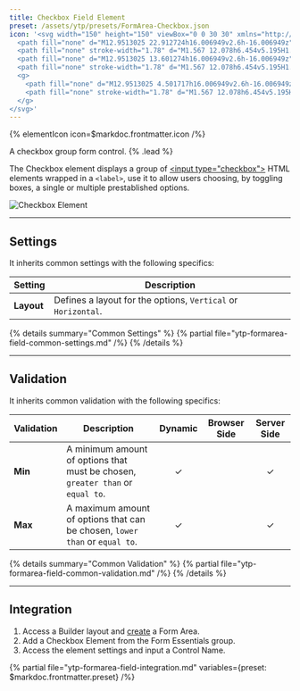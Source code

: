 ```yaml
---
title: Checkbox Field Element
preset: /assets/ytp/presets/FormArea-Checkbox.json
icon: '<svg width="150" height="150" viewBox="0 0 30 30" xmlns="http://www.w3.org/2000/svg" fill-rule="evenodd" clip-rule="evenodd">
  <path fill="none" d="M12.9513025 22.912724h16.006949v2.6h-16.006949z"/>
  <path fill="none" stroke-width="1.78" d="M1.567 12.078h6.454v5.195H1.567z" transform="matrix(.89867 0 0 1.11653 .4461395 7.826924)"/>
  <path fill="none" d="M12.9513025 13.601274h16.006949v2.6h-16.006949z"/>
  <path fill="none" stroke-width="1.78" d="M1.567 12.078h6.454v5.195H1.567z" transform="matrix(.89867 0 0 1.11653 .4461395 -1.484526)"/>
  <g>
    <path fill="none" d="M12.9513025 4.501717h16.006949v2.6h-16.006949z"/>
    <path fill="none" stroke-width="1.78" d="M1.567 12.078h6.454v5.195H1.567z" transform="matrix(.89867 0 0 1.11653 .4461395 -10.584083)"/>
  </g>
</svg>'
---
```


{% elementIcon icon=$markdoc.frontmatter.icon /%}

A checkbox group form control. {% .lead %}

The Checkbox element displays a group of [\<input type="checkbox"\>](https://developer.mozilla.org/en-US/docs/Web/HTML/Element/input/checkbox) HTML elements wrapped in a `<label>`, use it to allow users choosing, by toggling boxes, a single or multiple prestablished options.

![Checkbox Element](/assets/ytp/forms/checkbox.webp)

---

## Settings

It inherits common settings with the following specifics:

| Setting | Description |
| ------- | ----------- |
| **Layout** | Defines a layout for the options, `Vertical` or `Horizontal`. |

{% details summary="Common Settings" %}
    {% partial file="ytp-formarea-field-common-settings.md" /%}
{% /details %}

---

## Validation

It inherits common validation with the following specifics:

| Validation | Description | Dynamic | Browser Side | Server Side |
| ---------- | ----------- | :-----: | :----------: | :---------: |
| **Min** | A minimum amount of options that must be chosen, `greater than` or `equal to`. | &#x2713; | | &#x2713; |
| **Max** | A maximum amount of options that can be chosen, `lower than` or `equal to`. | &#x2713; | | &#x2713; |

{% details summary="Common Validation" %}
    {% partial file="ytp-formarea-field-common-validation.md" /%}
{% /details %}

---

## Integration

1. Access a Builder layout and [create](../../setup#creating-a-form) a Form Area.
1. Add a Checkbox Element from the Form Essentials group.
1. Access the element settings and input a Control Name.

{% partial file="ytp-formarea-field-integration.md" variables={preset: $markdoc.frontmatter.preset} /%}
